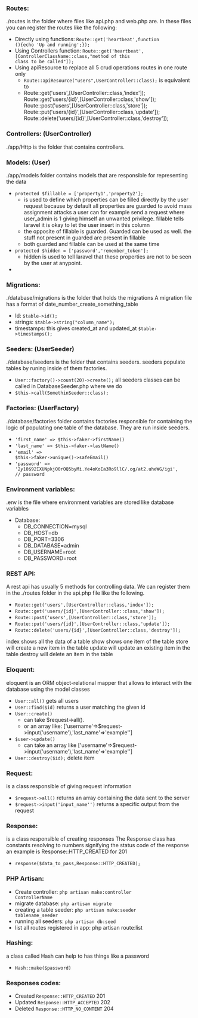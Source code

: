### Routes:
./routes is the folder where files like api.php and web.php are.
In these files you can register the routes like the following:

- Directly using functions: <code>Route::get('heartbeat',function (){echo 'Up and running';});</code>
- Using Controllers function: <code>Route::get('heartbeat',[ControllerClassName::class,"method of this class to be called"]);</code>
- Using apiResource to replace all 5 crud operations routes in one route only
    - <code>Route::apiResource("users",UserController::class);</code> is equivalent to
    - Route::get('users',[UserController::class,'index']); Route::get('users/{id}',[UserController::class,'show']); Route::post('users',[UserController::class,'store']); Route::put('users/{id}',[UserController::class,'update']); Route::delete('users/{id}',[UserController::class,'destroy']);

### Controllers: (UserController)
./app/Http is the folder that contains controllers.

### Models: (User)
./app/models folder contains models that are responsible for representing the data
- <code>protected $fillable = ['property1','property2'];</code>
    - is used to define which properties can be filled directly by the user request 
    because by default all properties are guarded to avoid mass assignment attacks 
    a user can for example send a request where user_admin is 1 giving himself an unwanted privilege.
    fillable tells laravel it is okay to let the user insert in this column
    - the opposite of fillable is guarded. Guarded can be used as well. the stuff not present in guarded are present in fillable
    - both guarded and fillable can be used at the same time
- <code>protected $hidden = ['password','remember_token'];</code>
    - hidden is used to tell laravel that these properties are not to be seen by the user at anypoint.
- 

### Migrations:
./database/migrations is the folder that holds the migrations
A migration file has a format of date_number_create_something_table
- Id: <code>$table->id();</code>
- strings: <code>$table->string("column_name");</code>
- timestamps: this gives created_at and updated_at <code>$table->timestamps();</code>

### Seeders: (UserSeeder)
./database/seeders is the folder that contains seeders.
seeders populate tables by runing inside of them factories.
- <code>User::factory()->count(20)->create();</code>
all seeders classes can be called in DatabaseSeeder.php where we do 
- <code>$this->call(SomethinSeeder::class);</code>

### Factories: (UserFactory)
./database/factories folder contains factories responsible for containing
the logic of populating one table of the database. They are run inside seeders.
- <code>'first_name' => $this->faker->firstName()</code>
- <code>'last_name' => $this->faker->lastName()</code>
- <code>'email' => $this->faker->unique()->safeEmail()</code>
- <code>'password' => '$2y$10$92IXUNpkjO0rOQ5byMi.Ye4oKoEa3Ro9llC/.og/at2.uheWG/igi', // password</code>

### Environment variables:
.env is the file where environment variables are stored
like database variables
- Database:
    - DB_CONNECTION=mysql
    - DB_HOST=db
    - DB_PORT=3306
    - DB_DATABASE=admin
    - DB_USERNAME=root
    - DB_PASSWORD=root

### REST API:
A rest api has usually 5 methods for controlling data.
We can register them in the ./routes folder in the api.php file like the following.
- <code>Route::get('users',[UserController::class,'index']);</code>
- <code>Route::get('users/{id}',[UserController::class,'show']);</code>
- <code>Route::post('users',[UserController::class,'store']);</code>
- <code>Route::put('users/{id}',[UserController::class,'update']);</code>
- <code>Route::delete('users/{id}',[UserController::class,'destroy']);</code>

index shows all the data of a table
show shows one item of the table
store will create a new item in the table
update will update an existing item in the table
destroy will delete an item in the table

### Eloquent:
eloquent is an ORM object-relational mapper that allows to interact with the database using the model classes
- <code>User::all()</code> gets all users
- <code>User::find($id)</code> returns a user matching the given id
- <code>User::create()</code> 
    - can take $request->all(). 
    - or an array like: ['username'=>$request->input('username'),'last_name'=>'example'']
- <code>$user->update()</code>
    - can take an array like ['username'=>$request->input('username'),'last_name'=>'example'']
- <code>User::destroy($id);</code> delete item

### Request:
is a class responsible of giving request information
- <code>$request->all()</code> returns an array containing the data sent to the server 
- <code>$request->input('input_name'')</code> returns a specific output from the request
### Response:
is a class responsible of creating responses
The Response class has constants resolving to numbers signifying the status code of the response
an example is Response::HTTP_CREATED for 201
- <code>response($data_to_pass,Response::HTTP_CREATED);</code>

### PHP Artisan:
- Create controller: <code>php artisan make:controller ControllerName</code>
- migrate database: <code>php artisan migrate</code>
- creating a table seeder: <code>php artisan make:seeder tablename_seeder</code>
- running all seeders: <code>php artisan db:seed</code>
- list all routes registered in app: php artisan route:list

### Hashing:
a class called Hash can help to has things like a password
- <code>Hash::make($password)</code>

### Responses codes:
- Created <code>Response::HTTP_CREATED</code> 201
- Updated <code>Response::HTTP_ACCEPTED</code> 202
- Deleted <code>Response::HTTP_NO_CONTENT</code> 204
